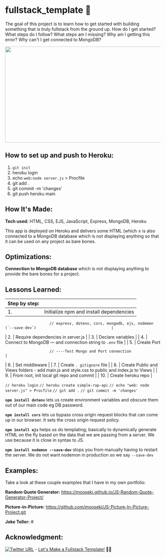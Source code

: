 # fullstack_template :dizzy:

The goal of this project is to learn how to get started with building something that is truly fullstack from the ground up. How do I get started? What steps do I follow? What steps am I missing? Why am I getting this error? Why can't I get connected to MongoDB? 

<p align="center">
  <img width="600" height="310" src="./autocompleteApp.gif">
</p>

## How to set up and push to Heroku:

1. `git init`
2. heroku login
3. echo `web:node server.js` > Procfile
4. git add .
5. git commit -m 'changes'
6. git push heroku main

## How It's Made:

**Tech used:** HTML, CSS, EJS, JavaScript, Express, MongoDB, Heroku

This app is deployed on Heroku and delivers some HTML (which ≤ is  also connected to a MongoDB database which is not displaying anything so that it can be used on any project as bare bones.

## Optimizations:

**Connection to MongoDB database** which is not displaying anything to provide the bare bones for a project. 

## Lessons Learned:

| **Step by step:**   |                                                                                                 | 
| :-----------------  | :--------------------------------------------------------------------------------------------   |
| 1.                  | Initialize npm and install dependencies

                        // express, dotenv, cors, mongodb, ejs, nodemon (`--save-dev`)                                  | 

| 2.                  | Require dependencies in server.js                                                               |
| 3.                  | Declare variables                                                                               |
| 4.                  | Connect to MongoDB — and connection string to `.env` file                                       |
| 5.                  | Create Port 

                        // ----Test Mongo and Port connection                                                           |
| 6.                  | Set middleware                                                                                  |
| 7.                  | Create `. gitignore` file                                                                       |
| 8.                  | Create Public and Views folders - add main.js and style.css to public and index.js to Views     |
| 9.                  | From root, init local git repo and commit                                                       |
| 10.                 | Create heroku repo                                                                              |

   `// heroku login`   `// heroku create simple-rap-api`   `// echo "web: node server.js" > Procfile`   `// git add .`   `// git commit -m 'changes'`

**`npm install dotenv`** lets us create environment variables and obscure them out of our main code eg DB password.

**`npm install cors`** lets us bypass cross origin request blocks that can come up in our browser. It sets the cross origin request policy.

**`npm install ejs`** helps us do templating; basically to dynamically generate HTML on the fly based on the data that we are passing from a server. 
We use because it is close in syntax to JS.

**`npm install nodemon --save-dev`** stops you from manually having to restart the server. We do not want nodemon in production so we say `--save-dev`

## Examples:
Take a look at these couple examples that I have in my own portfolio:

**Random Quote Generator:** https://mooseki.github.io/JS-Random-Quote-Generator-Project/

**Picture-in-Picture:** https://github.com/mooseki/JS-Picture-In-Picture-Project.git

**Joke Teller:** #

## Acknowledgment:
[![Twitter URL](https://img.shields.io/twitter/url/https/twitter.com/mayanwolfe.svg?style=social&label=Follow%20%40mayanwolfe)](https://twitter.com/mayanwolfe) - [Let's Make a Fullstack Template!](https://www.twitch.tv/videos/1511339035) :superhero_woman:
